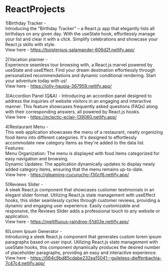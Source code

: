 # ReactProjects
1)Birthday Tracker -  
Introducing the "Birthday Tracker" – a React.js app that elegantly lists all birthdays on any given day.   With the useState hook, effortlessly manage your list and clear it with a click.   Simplify celebrations and showcase your React.js skills with style.  
View here - https://boisterous-salamander-606d2f.netlify.app/

2)Vacation planner -  
Experience seamless tour browsing with, a React.js marvel powered by useState and useEffect.  Find your dream destination effortlessly through personalized recommendations and dynamic conditional rendering.  Start your adventure today with us!  
View here - https://jolly-haupia-367959.netlify.app/

3)Accordion Panel (Q&A) -
Introducing an accordion panel designed to address the inquiries of website visitors in an engaging and interactive manner.  This feature showcases frequently asked questions (FAQs) along with their corresponding answers, all powered by React.js hooks.  
View here - https://eclectic-eclair-139060.netlify.app/

4)Restaurant Menu -  
This web application showcases the menu of a restaurant, neatly organizing food items into different categories. It's designed to effortlessly accommodate new category items as they're added to the data list.  
Features:  
Menu Organization: The menu is displayed with food items categorized for easy navigation and browsing.  
Dynamic Updates: The application dynamically updates to display newly added category items, ensuring that the menu remains up-to-date.  
View here - https://gleaming-cucurucho-f30cf6.netlify.app/

5)Reviews Slider -  
A sleek React.js component that showcases customer testimonials in an elegant slider format. Utilizing React.js state management with useEffect hooks, this slider seamlessly cycles through customer reviews, providing a dynamic and engaging user experience. Easily customizable and responsive, the Reviews Slider adds a professional touch to any website or application.  
View here - https://mellifluous-raindrop-51d03e.netlify.app/  

6)Lorem Ipsum Generator -   
Introducing a sleek React.js component that generates custom lorem ipsum paragraphs based on user input. Utilizing React.js state management with useState hooks, this component dynamically produces the desired number of placeholder paragraphs, providing an easy and interactive experience.  
View here - https://664c9bd85cdabe232ea15041--guileless-dieffenbachia-7c47c4.netlify.app/     

